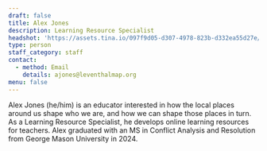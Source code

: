 ```yaml
---
draft: false
title: Alex Jones
description: Learning Resource Specialist
headshot: 'https://assets.tina.io/097f9d05-d307-4978-823b-d332ea55d27e/Alex headshot.png'
type: person
staff_category: staff
contact:
  - method: Email
    details: ajones@leventhalmap.org
menu: false
---
```


Alex Jones (he/him) is an educator interested in how the local places around us shape who we are, and how we can shape those places in turn. As a Learning Resource Specialist, he develops online learning resources for teachers. Alex graduated with an MS in Conflict Analysis and Resolution from George Mason University in 2024.
